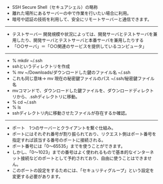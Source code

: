 - SSH Secure Shell（セキュアシェル）の略称
- 離れた場所にあるサーバーの中で作業を行いたい場合に利用。
- 暗号や認証の技術を利用して、安全にリモートサーバーと通信できます。
***
- テストサーバー 開発規模や状況によっては、開発サーバとテストサーバを兼用したり、開発サーバとテストサーバと本番サーバを兼用したりする
- 「○○サーバ」＝「○○関連のサービスを提供しているコンピュータ」
***
- % mkdir ~/.ssh
- sshというディレクトリを作成
- % mv ~/Downloads/ダウンロードした鍵のファイル名 ~/.ssh
- これも同じ意味→ mv 現在の秘密鍵ファイルのパス ~/.ssh/秘密鍵ファイル名
- mvコマンドで、ダウンロードした鍵ファイルを、ダウンロードディレクトリから、.sshディレクトリに移動。
- % cd ~/.ssh
- % ls
- sshディレクトリ内に移動させたファイルが存在するか確認。
***
- ポート　1つのサーバーとクライアントを繋ぐ仕組み。
- ポートにはそれぞれ番号が割り振られており、リクエスト側はポート番号を指定すれば該当する番号のポートに接続される。
- ポート番号には「0〜65535」までを使うことができます。
- しかし、「0〜1023」までの番号はよく使われるもので基本的なインターネット接続などのポートとして予約されており、自由に使うことはできません。
- このポートの設定をするためには、「セキュリティグループ」という設定を変更する必要があります。
